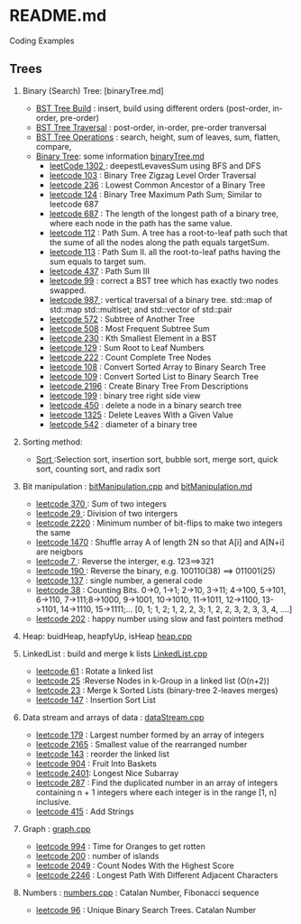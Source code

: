 # README.md
Coding Examples

## Trees
1. Binary (Search) Tree: [binaryTree.md]
    - [BST Tree Build](https://github.com/powershoping/codingEx/blob/master/bst/include/bstBuild.tcc) :  insert, build using different orders (post-order, in-order, pre-order) 
    - [BST Tree Traversal](https://github.com/powershoping/codingEx/blob/master/bst/include/bstTraversal.tcc) : post-order, in-order, pre-order tranversal
    - [BST Tree Operations](https://github.com/powershoping/codingEx/blob/master/bst/include/bstOperation.tcc) : search, height, sum of leaves, sum, flatten, 
    compare, 
    - [Binary Tree](https://github.com/powershoping/codingEx/blob/master/binaryTree/src/binaryTree.cpp): some information [binaryTree.md](https://github.com/powershoping/codingEx/blob/master/binaryTree/binaryTree.md)
       - [leetCode 1302 ](https://leetcode.com/problems/deepest-leaves-sum/description/) : deepestLevavesSum using BFS and DFS
       - [leetcode 103](https://leetcode.com/problems/binary-tree-zigzag-level-order-traversal/description/) : Binary Tree Zigzag Level Order Traversal
       - [leetcode 236](https://leetcode.com/problems/lowest-common-ancestor-of-a-binary-tree/description/) : Lowest Common Ancestor of a Binary Tree
       - [leetcode 124](https://leetcode.com/problems/binary-tree-maximum-path-sum/description/) :  Binary Tree Maximum Path Sum; Similar to leetcode 687
       - [leetcode 687](https://leetcode.com/problems/longest-univalue-path/description/) : The length of the longest path of a binary tree, where each node in the path has the same value.
       - [leetcode 112](https://leetcode.com/problems/path-sum/description/) : Path Sum.  A tree has a root-to-leaf path such that the sume of all the nodes along the path equals targetSum.
       - [leetcode 113](https://leetcode.com/problems/path-sum-ii/description/) : Path Sum II. all the root-to-leaf paths having the sum equals to target sum. 
       - [leetcode 437](https://leetcode.com/problems/path-sum-iii/description/) : Path Sum III
       - [leetcode 99](https://leetcode.com/problems/recover-binary-search-tree/description/) : correct a BST tree which has exactly two nodes swapped.
       - [leetcode 987 ](https://leetcode.com/problems/vertical-order-traversal-of-a-binary-tree/description/) : vertical traversal of a binary tree. std::map of std::map std::multiset; and std::vector of std::pair
       - [leetcode 572](https://leetcode.com/problems/subtree-of-another-tree/description/) : Subtree of Another Tree
       - [leetcode 508](https://leetcode.com/problems/most-frequent-subtree-sum/description/) : Most Frequent Subtree Sum
       - [leetcode 230](https://leetcode.com/problems/kth-smallest-element-in-a-bst/description/) : Kth Smallest Element in a BST
       - [leetcode 129](https://leetcode.com/problems/sum-root-to-leaf-numbers/description/) : Sum Root to Leaf Numbers
       - [leetcode 222](https://leetcode.com/problems/count-complete-tree-nodes/description/) : Count Complete Tree Nodes
       - [leetcode 108](https://leetcode.com/problems/convert-sorted-array-to-binary-search-tree/description/) : Convert Sorted Array to Binary Search Tree
       - [leetcode 109](https://leetcode.com/problems/convert-sorted-list-to-binary-search-tree/description/) : Convert Sorted List to Binary Search Tree
       - [leetcode 2196](https://leetcode.com/problems/create-binary-tree-from-descriptions/description/) : Create Binary Tree From Descriptions 
       - [leetcode 199](https://leetcode.com/problems/binary-tree-right-side-view/description/) : binary tree right side view
       - [leetcode 450](https://leetcode.com/problems/delete-node-in-a-bst/description/) : delete a node in a binary search tree
       - [leetcode 1325](https://leetcode.com/problems/delete-leaves-with-a-given-value/description/) : Delete Leaves With a Given Value
       - [leetcode 542](https://leetcode.com/problems/diameter-of-binary-tree/description/) : diameter of a binary tree

2. Sorting method:    
    - [Sort ](https://github.com/powershoping/codingEx/blob/master/sort/src/sort.cpp) :Selection sort, insertion sort, bubble sort, merge sort, quick sort, counting sort, and radix sort
3. Bit manipulation : [bitManipulation.cpp]( https://github.com/powershoping/codingEx/blob/master/leetCode/bitManipulation.cpp) and [bitManipulation.md](https://github.com/powershoping/codingEx/blob/master/leetCode/bitManipulation.md) 
    -  [leetcode 370 ]( https://leetcode.com/problems/sum-of-two-integers/description/) : Sum of two integers
    -  [leetcode 29  ]( https://leetcode.com/problems/divide-two-integers/description/)  : Division of two intergers
    -  [leetcode 2220](https://leetcode.com/problems/minimum-bit-flips-to-convert-number/description/) :  Minimum number of bit-flips to make two integers the same
    -  [leetcode 1470]( https://leetcode.com/problems/shuffle-the-array/description/ ) : Shuffle array A of length 2N so that A[i] and A[N+i] are neigbors
    -  [leetcode 7   ](https://leetcode.com/problems/reverse-integer/description/)  : Reverse the interger, e.g. 123==>321
    -  [leetcode 190 ](https://leetcode.com/problems/reverse-bits/description)  : Reverse the binary, e.g. 100110(38) ==> 011001(25)
    -  [leetcode 137](https://leetcode.com/problems/single-number-ii/description/) : single number, a general code
    -  [leetcode 38](https://leetcode.com/problems/counting-bits/description/) : Counting Bits. 0->0, 1->1; 2->10, 3->11; 4->100, 5->101, 6->110, 7->111;8->1000, 9->1001, 10->1010, 11->1011, 12->1100, 13->1101, 14->1110, 15->1111;... [0, 1; 1, 2; 1, 2, 2, 3; 1, 2, 2, 3, 2, 3, 3, 4, ....]
    -  [leetcode 202](https://leetcode.com/problems/happy-number/) : happy number using slow and fast pointers method
4. Heap: buidHeap, heapfyUp, isHeap [heap.cpp](https://github.com/powershoping/codingEx/blob/master/heap/src/heap.cpp)

5. LinkedList : build and merge k lists [LinkedList.cpp](https://github.com/powershoping/codingEx/blob/master/leetCode/LinkedList.cpp)
    -  [leetcode 61](https://leetcode.com/problems/rotate-list/description/) : Rotate a linked list
    -  [leetcode 25](https://leetcode.com/problems/reverse-nodes-in-k-group/description/) :Reverse Nodes in k-Group in a linked list (O(n+2))
    -  [leetcode 23](https://leetcode.com/problems/merge-k-sorted-lists/description/) : Merge k Sorted Lists (binary-tree 2-leaves merges)
    -  [leetcode 147](https://leetcode.com/problems/insertion-sort-list/description/) : Insertion Sort List

5. Data stream and arrays of data : [dataStream.cpp](https://github.com/powershoping/codingEx/blob/master/leetCode/dataStream.cpp)
    - [leetcode 179](https://leetcode.com/problems/largest-number/description/) : Largest number formed by an array of integers
    - [leetcode 2165](https://leetcode.com/problems/smallest-value-of-the-rearranged-number/description/) :  Smallest value of the rearranged number
    - [leetcode 143](https://leetcode.com/problems/reorder-list/description/) : reorder the linked list
    - [leetcode 904](https://leetcode.com/problems/fruit-into-baskets/description/) : Fruit Into Baskets
    - [leetcode 2401](https://leetcode.com/problems/longest-nice-subarray/description/): Longest Nice Subarray
    - [leetcode 287](https://leetcode.com/problems/find-the-duplicate-number/description/) : Find the duplicated number in an array of integers containing n + 1 integers where each integer is in the range [1, n] inclusive.
    - [leetcode 415](https://leetcode.com/problems/add-strings/description/) :  Add Strings
6. Graph  : [graph.cpp](https://github.com/powershoping/codingEx/blob/master/leetCode/graph.cpp)
    - [leetcode 994](https://leetcode.com/problems/rotting-oranges/description) : Time for Oranges to get rotten
    - [leetcode 200](https://leetcode.com/problems/number-of-islands/description/) : number of islands
    - [leetcode 2049](https://leetcode.com/problems/count-nodes-with-the-highest-score/description/) : Count Nodes With the Highest Score
    - [leetcode 2246](https://leetcode.com/problems/longest-path-with-different-adjacent-characters/description/) :  Longest Path With Different Adjacent Characters

7. Numbers : [numbers.cpp](https://github.com/powershoping/codingEx/blob/master/leetCode/numbers.cpp) : Catalan Number, Fibonacci sequence
    - [leetcode 96](https://leetcode.com/problems/unique-binary-search-trees/description/) : Unique Binary Search Trees. Catalan Number
